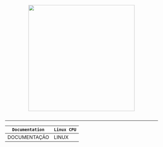<div align="center">
  <img src="https://octodex.github.com/images/jenktocat.jpg" width="350"><br><br>
</div>

-----------------

| **`Documentation`** | **`Linux CPU`**     |
|---------------------|---------------------|
| DOCUMENTAÇÃO        | LINUX               |
